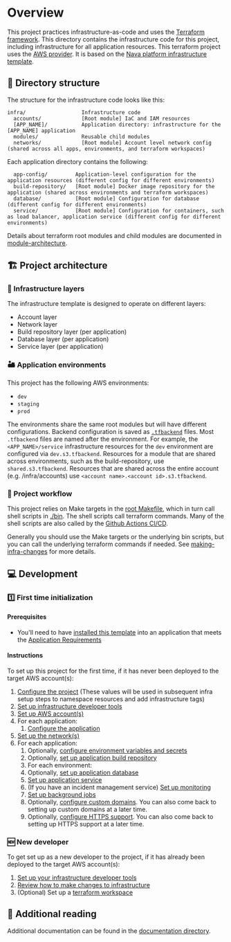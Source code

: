 # Overview

This project practices infrastructure-as-code and uses the [Terraform framework](https://www.terraform.io). This directory contains the infrastructure code for this project, including infrastructure for all application resources. This terraform project uses the [AWS provider](https://registry.terraform.io/providers/hashicorp/aws/latest/docs). It is based on the [Nava platform infrastructure template](https://github.com/navapbc/template-infra).

## 📂 Directory structure

The structure for the infrastructure code looks like this:

```text
infra/                  Infrastructure code
  accounts/             [Root module] IaC and IAM resources
  [APP_NAME]/           Application directory: infrastructure for the [APP_NAME] application
  modules/              Reusable child modules
  networks/             [Root module] Account level network config (shared across all apps, environments, and terraform workspaces)
```

Each application directory contains the following:

```text
  app-config/         Application-level configuration for the application resources (different config for different environments)
  build-repository/   [Root module] Docker image repository for the application (shared across environments and terraform workspaces)
  database/           [Root module] Configuration for database (different config for different environments)
  service/            [Root module] Configuration for containers, such as load balancer, application service (different config for different environments)
```

Details about terraform root modules and child modules are documented in [module-architecture](/docs/infra/module-architecture.md).

## 🏗️ Project architecture

### 🧅 Infrastructure layers

The infrastructure template is designed to operate on different layers:

- Account layer
- Network layer
- Build repository layer (per application)
- Database layer (per application)
- Service layer (per application)

### 🏜️ Application environments

This project has the following AWS environments:

- `dev`
- `staging`
- `prod`

The environments share the same root modules but will have different configurations. Backend configuration is saved as [`.tfbackend`](https://developer.hashicorp.com/terraform/language/settings/backends/configuration#file) files. Most `.tfbackend` files are named after the environment. For example, the `<APP_NAME>/service` infrastructure resources for the `dev` environment are configured via `dev.s3.tfbackend`. Resources for a module that are shared across environments, such as the build-repository, use `shared.s3.tfbackend`. Resources that are shared across the entire account (e.g. /infra/accounts) use `<account name>.<account id>.s3.tfbackend`.

### 🔀 Project workflow

This project relies on Make targets in the [root Makefile](/Makefile), which in turn call shell scripts in [./bin](/bin). The shell scripts call terraform commands. Many of the shell scripts are also called by the [Github Actions CI/CD](/.github/workflows).

Generally you should use the Make targets or the underlying bin scripts, but you can call the underlying terraform commands if needed. See [making-infra-changes](/docs/infra/making-infra-changes.md) for more details.

## 💻 Development

### 1️⃣ First time initialization

#### Prerequisites

* You'll need to have [installed this template](/README.md#installation) into an application that meets the [Application Requirements](/README.md#application-requirements)

#### Instructions

To set up this project for the first time, if it has never been deployed to the target AWS account(s):

1. [Configure the project](/infra/project-config/main.tf) (These values will be used in subsequent infra setup steps to namespace resources and add infrastructure tags)
2. [Set up infrastructure developer tools](/docs/infra/set-up-infrastructure-tools.md)
3. [Set up AWS account(s)](/docs/infra/set-up-aws-accounts.md)
4. For each application:
    1. [Configure the application](/docs/infra/set-up-app-config.md)
5. [Set up the network(s)](/docs/infra/set-up-networks.md)
6. For each application:
    1. Optionally, [configure environment variables and secrets](/docs/infra/set-up-environment-variables-and-secrets.md)
    2. Optionally, [set up application build repository](/docs/infra/set-up-app-build-repository.md)
    3. For each environment:
      1. Optionally, [set up application database](/docs/infra/set-up-database.md)
      2. [Set up application service](/docs/infra/set-up-app-service.md)
      3. (If you have an incident management service) [Set up monitoring](./set-up-monitoring-alerts.md)
      4. [Set up background jobs](/docs/infra/background-jobs.md)
    4. Optionally, [configure custom domains](/docs/infra/set-up-custom-domains.md). You can also come back to setting up custom domains at a later time.
    5. Optionally, [configure HTTPS support](/docs/infra/https-support.md). You can also come back to setting up HTTPS support at a later time.

### 🆕 New developer

To get set up as a new developer to the project, if it has already been deployed to the target AWS account(s):

1. [Set up your infrastructure developer tools](/docs/infra/set-up-infrastructure-tools.md)
2. [Review how to make changes to infrastructure](/docs/infra/making-infra-changes.md)
3. (Optional) Set up a [terraform workspace](/docs/infra/intro-to-terraform-workspaces.md)

## 📇 Additional reading

Additional documentation can be found in the [documentation directory](/docs/infra).
